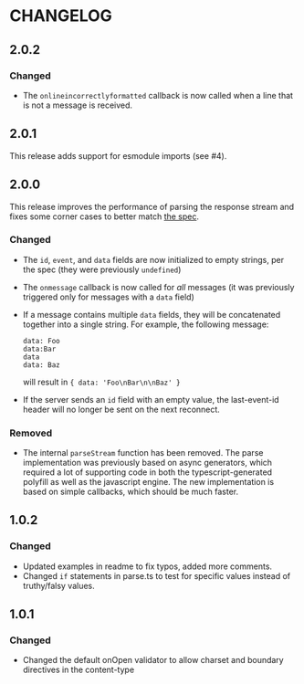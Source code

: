 # CHANGELOG

## 2.0.2
### Changed
- The `onlineincorrectlyformatted` callback is now called when a line that is not a message is received.

## 2.0.1
This release adds support for esmodule imports (see #4).

## 2.0.0
This release improves the performance of parsing the response stream and fixes some corner cases to better match [the spec](https://html.spec.whatwg.org/multipage/server-sent-events.html#event-stream-interpretation).

### Changed
- The `id`, `event`, and `data` fields are now initialized to empty strings, per the spec (they were previously `undefined`)
- The `onmessage` callback is now called for _all_ messages (it was previously triggered only for messages with a `data` field)
- If a message contains multiple `data` fields, they will be concatenated together into a single string. For example, the following message:
    ````
    data: Foo
    data:Bar
    data
    data: Baz
    ````
    will result in `{ data: 'Foo\nBar\n\nBaz' }`

- If the server sends an `id` field with an empty value, the last-event-id header will no longer be sent on the next reconnect.

### Removed
- The internal `parseStream` function has been removed. The parse implementation was previously based on async generators, which required a lot of supporting code in both the typescript-generated polyfill as well as the javascript engine. The new implementation is based on simple callbacks, which should be much faster.

## 1.0.2
### Changed
- Updated examples in readme to fix typos, added more comments.
- Changed `if` statements in parse.ts to test for specific values instead of truthy/falsy values.

## 1.0.1
### Changed
- Changed the default onOpen validator to allow charset and boundary directives in the content-type
